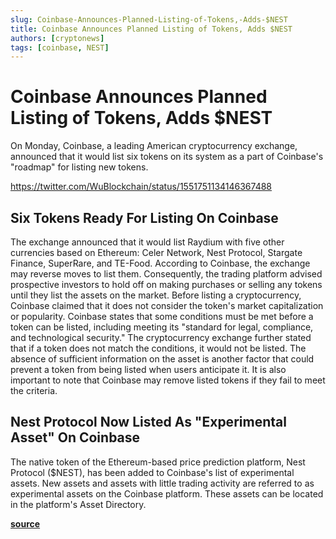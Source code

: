 ```yaml
---
slug: Coinbase-Announces-Planned-Listing-of-Tokens,-Adds-$NEST
title: Coinbase Announces Planned Listing of Tokens, Adds $NEST
authors: [cryptonews]
tags: [coinbase, NEST]
---
```


# Coinbase Announces Planned Listing of Tokens, Adds $NEST

On Monday, Coinbase, a leading American cryptocurrency exchange, announced that it would list six tokens on its system as a part of Coinbase's "roadmap" for listing new tokens. 

https://twitter.com/WuBlockchain/status/1551751134146367488

## Six Tokens Ready For Listing On Coinbase

The exchange announced that it would list Raydium with five other currencies based on Ethereum: Celer Network, Nest Protocol, Stargate Finance, SuperRare, and TE-Food. According to Coinbase, the exchange may reverse moves to list them. Consequently, the trading platform advised prospective investors to hold off on making purchases or selling any tokens until they list the assets on the market. Before listing a cryptocurrency, Coinbase claimed that it does not consider the token's market capitalization or popularity. Coinbase states that some conditions must be met before a token can be listed, including meeting its "standard for legal, compliance, and technological security." The cryptocurrency exchange further stated that if a token does not match the conditions, it would not be listed. The absence of sufficient information on the asset is another factor that could prevent a token from being listed when users anticipate it. It is also important to note that Coinbase may remove listed tokens if they fail to meet the criteria.

## Nest Protocol Now Listed As "Experimental Asset" On Coinbase

The native token of the Ethereum-based price prediction platform, Nest Protocol ($NEST), has been added to Coinbase's list of experimental assets. New assets and assets with little trading activity are referred to as experimental assets on the Coinbase platform. These assets can be located in the platform's Asset Directory.


[**source**](https://cryptonews.net/news/market/9600711/)
